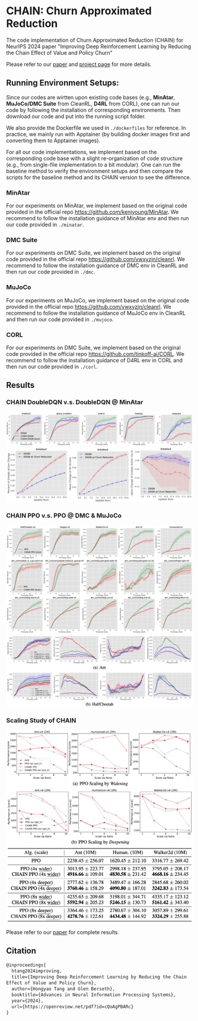 # CHAIN: Churn Approximated Reduction


The code implementation of Churn Approximated Reduction (CHAIN) for NeurIPS 2024 paper "Improving Deep Reinforcement Learning by Reducing the Chain Effect of Value and Policy Churn"


Please refer to our [paper](https://openreview.net/pdf?id=cQoAgPBARc#page=21.54) and [project page](https://bluecontra.github.io/CHAIN/) for more details.


## Running Environment Setups:

Since our codes are wirtten upon existing code bases (e.g., **MinAtar**, **MuJoCo/DMC Suite** from CleanRL, **D4RL** from CORL), one can run our code by following the installation of corresponding environments.
Then download our code and put into the running script folder.

We also provide the Dockerfile we used in ```./dockerfiles``` for reference. In practice, we mainly run with Apptainer (by building docker images first and converting them to Apptainer images).

For all our code implementations, we implement based on the corresponding code base with a slight re-organization of code structure (e.g., from single-file implementation to a bit modular). 
One can run the baseline method to verify the environment setups and then compare the scripts for the baseline method and its CHAIN version to see the difference.

### MinAtar
For our experiments on MinAtar, we implement based on the original code provided in the official repo https://github.com/kenjyoung/MinAtar.
We recommend to follow the installation guidance of MinAtar env and then run our code provided in ```./minatar```.


### DMC Suite

For our experiments on DMC Suite, we implement based on the original code provided in the official repo https://github.com/vwxyzjn/cleanrl.
We recommend to follow the installation guidance of DMC env in CleanRL and then run our code provided in ```./dmc```.

### MuJoCo

For our experiments on MuJoCo, we implement based on the original code provided in the official repo https://github.com/vwxyzjn/cleanrl.
We recommend to follow the installation guidance of MuJoCo env in CleanRL and then run our code provided in ```./mujoco```.


### CORL

For our experiments on DMC Suite, we implement based on the original code provided in the official repo https://github.com/tinkoff-ai/CORL.
We recommend to follow the installation guidance of D4RL env in CORL and then run our code provided in ```./corl```.


## Results

### CHAIN DoubleDQN v.s. DoubleDQN @ MinAtar

![avatar](assets/chain_ddqn_fig.png)
![avatar](assets/chain_ddqn_value_churn.png)

### CHAIN PPO v.s. PPO @ DMC & MuJoCo

![avatar](assets/chain_ppo_fig.png)
![avatar](assets/chain_policy_reduce_fig.png)

### Scaling Study of CHAIN

![avatar](assets/chain_scaling_fig.png)
![avatar](assets/chain_scaling_table.png)

Please refer to our [paper](https://openreview.net/pdf?id=cQoAgPBARc#page=21.54) for complete results.


## Citation

```
@inproceedings{
  htang2024improving,
  title={Improving Deep Reinforcement Learning by Reducing the Chain Effect of Value and Policy Churn},
  author={Hongyao Tang and Glen Berseth},
  booktitle={Advances in Neural Information Processing Systems},
  year={2024},
  url={https://openreview.net/pdf?id=cQoAgPBARc}
}
```